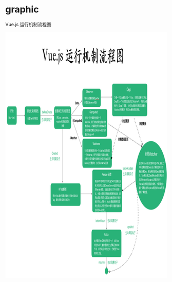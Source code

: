 # graphic
Vue.js 运行机制流程图
<div align="space-between">
  <img src="https://github.com/Panda-Hope/panda-hope.github.io/blob/master/gif/vue-graphic.png" width="1200" height="766">
</div>
